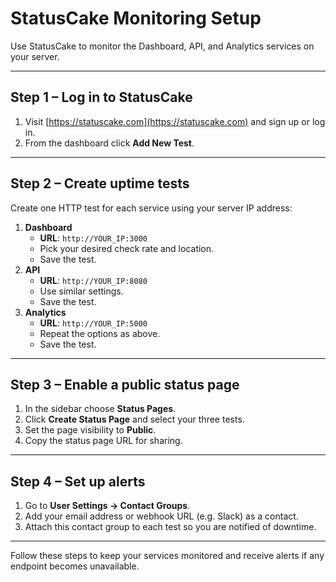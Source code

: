 # StatusCake Monitoring Setup

Use StatusCake to monitor the Dashboard, API, and Analytics services on your server.

---

## Step 1 – Log in to StatusCake

1. Visit [https://statuscake.com](https://statuscake.com) and sign up or log in.
2. From the dashboard click **Add New Test**.

---

## Step 2 – Create uptime tests

Create one HTTP test for each service using your server IP address:

1. **Dashboard**
   - **URL**: `http://YOUR_IP:3000`
   - Pick your desired check rate and location.
   - Save the test.
2. **API**
   - **URL**: `http://YOUR_IP:8080`
   - Use similar settings.
   - Save the test.
3. **Analytics**
   - **URL**: `http://YOUR_IP:5000`
   - Repeat the options as above.
   - Save the test.

---

## Step 3 – Enable a public status page

1. In the sidebar choose **Status Pages**.
2. Click **Create Status Page** and select your three tests.
3. Set the page visibility to **Public**.
4. Copy the status page URL for sharing.

---

## Step 4 – Set up alerts

1. Go to **User Settings → Contact Groups**.
2. Add your email address or webhook URL (e.g. Slack) as a contact.
3. Attach this contact group to each test so you are notified of downtime.

---

Follow these steps to keep your services monitored and receive alerts if any endpoint becomes unavailable.
